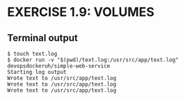 # EXERCISE 1.9: VOLUMES

## Terminal output
```
$ touch text.log
$ docker run -v "$(pwd)/text.log:/usr/src/app/text.log" devopsdockeruh/simple-web-service
Starting log output
Wrote text to /usr/src/app/text.log
Wrote text to /usr/src/app/text.log
Wrote text to /usr/src/app/text.log
```
